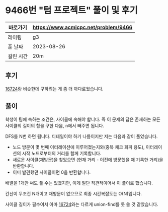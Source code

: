 # 9466번 "텀 프로젝트" 풀이 및 후기

| 바로가기  | <https://www.acmicpc.net/problem/9466> |
|-------|----------------------------------------|
| 레이팅   | g3                                     |
| 푼 날짜  | 2023-08-26                             |
| 걸린 시간 | 20m                                    |

## 후기

[16724](../16724)랑 비슷한데 구하려는 게 좀 더 까다로웠습니다.

## 풀이

학생이 팀에 속하는 조건은, 사이클에 속해야 합니다.
즉 이 문제의 답은 존재하는 모든 사이클의 길이의 합을 구한 다음, n에서 빼주면 됩니다.

DFS를 N번 하면 됩니다.
디테일이야 하기 나름이지만 저는 다음과 같이 풀었습니다.

- 노드 방문이 몇 번째 이터레이션에 이루어졌는지와(중복 체크 회피 용도), 이터레이션의 시작 노드로부터의 거리를 함께 기록합니다.
- 새로운 사이클(재방문)을 찾았으면 (현재 거리 - 이전에 방문했을 때 기록한 거리)을 반환합니다.
- 이미 발견했던 사이클이면 0을 반환합니다.

배열을 1개만 써도 풀 수는 있겠지만, 이게 일단 직관적이어서 이 풀이로 했습니다.

간선이 무조건 N개이고 재방문이 없으므로 최종 시간복잡도는 O(N)입니다.

사이클 길이가 필수여서 아마 [16724](../16724)와는 다르게 union-find를 못 쓸 것 같았습니다.
